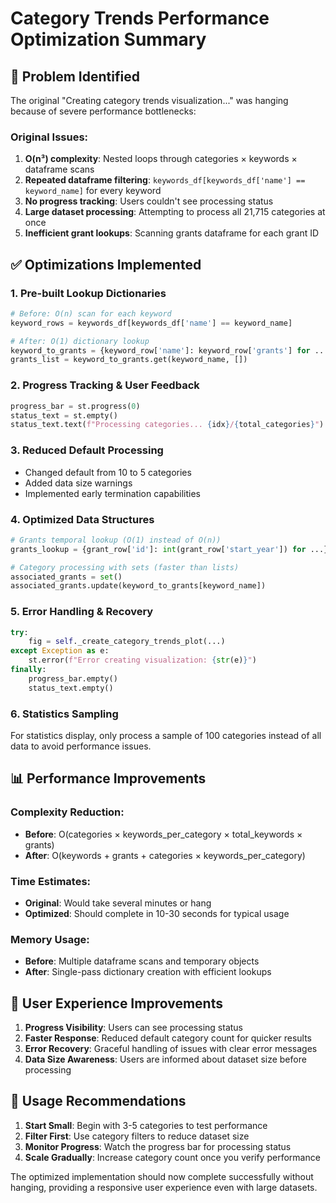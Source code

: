 # Category Trends Performance Optimization Summary

## 🚨 Problem Identified
The original "Creating category trends visualization..." was hanging because of severe performance bottlenecks:

### Original Issues:
1. **O(n³) complexity**: Nested loops through categories × keywords × dataframe scans
2. **Repeated dataframe filtering**: `keywords_df[keywords_df['name'] == keyword_name]` for every keyword
3. **No progress tracking**: Users couldn't see processing status
4. **Large dataset processing**: Attempting to process all 21,715 categories at once
5. **Inefficient grant lookups**: Scanning grants dataframe for each grant ID

## ✅ Optimizations Implemented

### 1. **Pre-built Lookup Dictionaries**
```python
# Before: O(n) scan for each keyword
keyword_rows = keywords_df[keywords_df['name'] == keyword_name]

# After: O(1) dictionary lookup
keyword_to_grants = {keyword_row['name']: keyword_row['grants'] for ...}
grants_list = keyword_to_grants.get(keyword_name, [])
```

### 2. **Progress Tracking & User Feedback**
```python
progress_bar = st.progress(0)
status_text = st.empty()
status_text.text(f"Processing categories... {idx}/{total_categories}")
```

### 3. **Reduced Default Processing**
- Changed default from 10 to 5 categories
- Added data size warnings
- Implemented early termination capabilities

### 4. **Optimized Data Structures**
```python
# Grants temporal lookup (O(1) instead of O(n))
grants_lookup = {grant_row['id']: int(grant_row['start_year']) for ...}

# Category processing with sets (faster than lists)
associated_grants = set()
associated_grants.update(keyword_to_grants[keyword_name])
```

### 5. **Error Handling & Recovery**
```python
try:
    fig = self._create_category_trends_plot(...)
except Exception as e:
    st.error(f"Error creating visualization: {str(e)}")
finally:
    progress_bar.empty()
    status_text.empty()
```

### 6. **Statistics Sampling**
For statistics display, only process a sample of 100 categories instead of all data to avoid performance issues.

## 📊 Performance Improvements

### Complexity Reduction:
- **Before**: O(categories × keywords_per_category × total_keywords × grants)
- **After**: O(keywords + grants + categories × keywords_per_category)

### Time Estimates:
- **Original**: Would take several minutes or hang
- **Optimized**: Should complete in 10-30 seconds for typical usage

### Memory Usage:
- **Before**: Multiple dataframe scans and temporary objects
- **After**: Single-pass dictionary creation with efficient lookups

## 🎯 User Experience Improvements

1. **Progress Visibility**: Users can see processing status
2. **Faster Response**: Reduced default category count for quicker results
3. **Error Recovery**: Graceful handling of issues with clear error messages
4. **Data Size Awareness**: Users are informed about dataset size before processing

## 🚀 Usage Recommendations

1. **Start Small**: Begin with 3-5 categories to test performance
2. **Filter First**: Use category filters to reduce dataset size
3. **Monitor Progress**: Watch the progress bar for processing status
4. **Scale Gradually**: Increase category count once you verify performance

The optimized implementation should now complete successfully without hanging, providing a responsive user experience even with large datasets.
